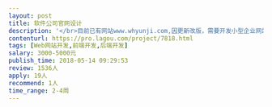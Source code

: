```yaml
---                
layout: post       
title: 软件公司官网设计           
description: '</br>目前已有网站www.whyunji.com,因更新改版，需要开发小型企业网站，要求具备后台管理功能，能够及时更新发布信息，兼容电脑、手机、微信等访问，可以添加友情链接、数据统计脚本等</br>一、主要功能点：（菜单分类及内容能自动添加更佳，不介意套取成熟模板）</br>1、首页   </br>2、解决方案   </br>3、产品中心  </br>4、新闻动态</br>5、服务中心   </br>6、关于我们    </br>二、可参考网站</br>http://www.sz-yonyou.com/</br>http://www.gd-yonyou.com/</br>三、要求：</br>1、有企业网站、管理系统开发经验的企业或个人</br>2、开发者要求精通当前主流网站开发语言及数据库操作</br>3、要求设计界面友好，易被搜索引擎收录</br>'     
contenturl: https://pro.lagou.com/project/7818.html      
tags: [Web网站开发,前端开发,后端开发]            
salary: 3000-5000元          
publish_time: 2018-05-14 09:29:53         
review: 1536人                   
apply: 19人                   
recommend: 1人                   
time_range: 2-4周              
---                 
```

